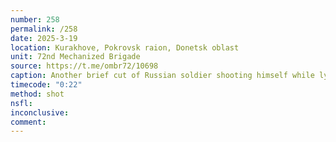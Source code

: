 ```yaml
---
number: 258
permalink: /258
date: 2025-3-19
location: Kurakhove, Pokrovsk raion, Donetsk oblast
unit: 72nd Mechanized Brigade
source: https://t.me/ombr72/10698
caption: Another brief cut of Russian soldier shooting himself while lying on the ground
timecode: "0:22"
method: shot
nsfl: 
inconclusive: 
comment: 
---
```

<script async src="https://telegram.org/js/telegram-widget.js?22" data-telegram-post="ombr72/10698" data-width="100%"></script>